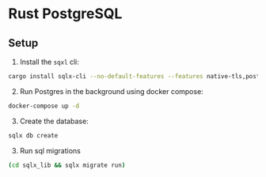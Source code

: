 # Rust PostgreSQL

## Setup

1. Install the `sqxl` cli:

```sh
cargo install sqlx-cli --no-default-features --features native-tls,postgres
```

2. Run Postgres in the background using docker compose:

```sh
docker-compose up -d
```

3. Create the database:

```sh
sqlx db create
```

3. Run sql migrations

```sh
(cd sqlx_lib && sqlx migrate run)
```
